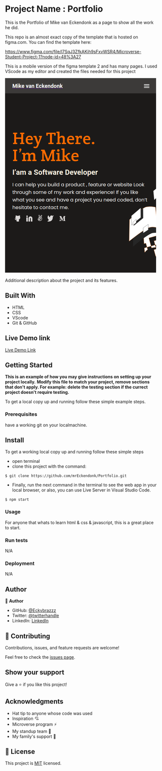 # Project Name : Portfolio

This is the Portfolio of Mike van Eckendonk as a page to show all the work he did.

This repo is an almost exact copy of the template that is hosted on figma.com. You can find the template here:

https://www.figma.com/file/l7SqJ3ZfkAKih9sFxvWSR4/Microverse-Student-Project-1?node-id=48%3A27

This is a mobile version of the figma template 2 and has many pages.
I used VScode as my editor and created the files needed for this project

![screenshot](./app_screenshot.png)

Additional description about the project and its features.

## Built With

- HTML 
- CSS
- VScode
- Git & GitHub
## Live Demo link

[Live Demo Link](https://mrEckendonk.github.io/portfolio/)


## Getting Started

**This is an example of how you may give instructions on setting up your project locally.**
**Modify this file to match your project, remove sections that don't apply. For example: delete the testing section if the currect project doesn't require testing.**


To get a local copy up and running follow these simple example steps.

### Prerequisites
have a working git on your localmachine.
## Install
To get a working local copy up and running follow these simple steps
- open terminal
- clone this project with the command:


```
$ git clone https://github.com/mrEckendonk/Portfolio.git
```
- Finally, run the next command in the terminal to see the web app in your local browser, or also, you can use Live Server in Visual Studio Code.
```
$ npm start
```
### Usage
For anyone that whats to learn html & css & javascript, this is a great place to start.
### Run tests
N/A
### Deployment
N/A


## Author

👤 **Author**

- GitHub: [@Eckybrazzz](https://github.com/mrEckendonk)
- Twitter: [@twitterhandle](https://twitter.com/mike_eckendonk)
- LinkedIn: [LinkedIn](https://www.linkedin.com/in/mike-van-eckendonk)

## 🤝 Contributing

Contributions, issues, and feature requests are welcome!

Feel free to check the [issues page](https://github.com/mrEckendonk/Portfolio/issues).

## Show your support

Give a ⭐️ if you like this project!

## Acknowledgments

- Hat tip to anyone whose code was used
- Inspiration 💘
- Microverse program ⚡
- My standup team 🏹
- My family's support 🙌

## 📝 License

This project is [MIT](./MIT.md) licensed.